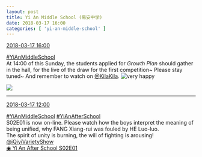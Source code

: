```yaml
---
layout: post
title: Yi An Middle School (易安中学)
date: 2018-03-17 16:00
categories: [ 'yi-an-middle-school' ]
---
```


<div class="weibo-info">
  <a href="https://weibo.com/6074218720/G7NBwkkTa">2018-03-17 16:00</a>
</div>

[#YiAnMiddleSchool](https://weibo.com/p/100808e5c67e0668537d4caddefd946dcff208/super_index)  
At 14:00 of this Sunday, the students applied for *Growth Plan* should gather in the hall, for the live of the draw for the first competition~ Please stay tuned~ And remember to watch on [@KilaKila](https://weibo.com/u/5990184179). ![very happy](https://img.t.sinajs.cn/t4/appstyle/expression/ext/normal/58/mb_org.gif)

<!-- more -->

<a href="http://wx1.sinaimg.cn/mw690/006D4NLGly1fpfuf947vyj30sg0jc1ee.jpg">
  <img class="weibo-pic-preview-h" src="http://wx1.sinaimg.cn/orj360/006D4NLGly1fpfuf947vyj30sg0jc1ee.jpg" />
</a>

---

<div class="weibo-info">
  <a href="https://weibo.com/6074218720/G7M28zBnd">2018-03-17 12:00</a>
</div>

[#YiAnMiddleSchool](https://weibo.com/p/100808e5c67e0668537d4caddefd946dcff208/super_index) [#YiAnAfterSchool](https://weibo.com/p/100808f57cd722476872700a5522853faa7576)  
S02E01 is now on-line. Please watch how the boys interpret the meaning of being unified, why FANG Xiang-rui was fouled by HE Luo-luo.  
The spirit of unity is burning, the will of fighting is arousing!  
[@iQiyiVarietyShow](https://weibo.com/qiyizongyi)  
[◉ Yi An After School S02E01](http://www.iqiyi.com/v_19rrbdsxj8.html)
